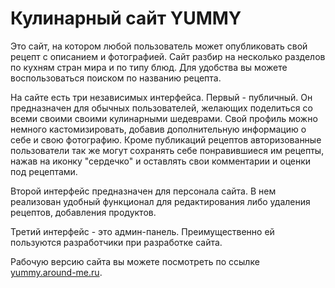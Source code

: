 # Кулинарный сайт YUMMY
Это сайт, на котором любой пользователь может опубликовать свой рецепт с описанием и фотографией. Сайт разбир на несколько разделов по кухням стран мира и по типу блюд. Для удобства вы можете воспользоваться поиском по названию рецепта.

На сайте есть три независимых интерфейса. Первый - публичный. Он предназначен для обычных пользователей, желающих поделиться со всеми своими своими кулинарными шедеврами. Свой профиль можно немного кастомизировать, добавив дополнительную информацию о себе и свою фотографию. Кроме публикаций рецептов авторизованные пользователи так же могут сохранять себе понравившиеся им рецепты, нажав на иконку "сердечко" и оставлять свои комментарии и оценки под рецептами. 

Второй интерфейс предназначен для персонала сайта. В нем реализован удобный функционал для редактирования либо удаления рецептов, добавления продуктов.

Третий интерфейс - это админ-панель. Преимущественно ей пользуются разработчики при разработке сайта.

Рабочую версию сайта вы можете посмотреть по ссылке [yummy.around-me.ru](http://yummy.around-me.ru/).
